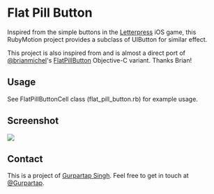 Flat Pill Button
================

Inspired from the simple buttons in the [Letterpress](https://itunes.apple.com/us/app/letterpress-word-game/id526619424?mt=8) iOS game, this RubyMotion project provides a subclass of UIButton for similar effect.

This project is also inspired from and is almost a direct port of [@brianmichel](http://twitter.com/brianmichel)'s [FlatPillButton](https://github.com/brianmichel/FlatPillButton) Objective-C variant. Thanks Brian!

Usage
-----

See FlatPillButtonCell class (flat_pill_button.rb) for example usage.

Screenshot
----------

![](https://raw.github.com/Gurpartap/flat_pill_button/master/screenshot.png)

Contact
-------

This is a project of [Gurpartap Singh](http://gurpartap.com/). Feel free to get in touch at [@Gurpartap](http://twitter.com/Gurpartap).
